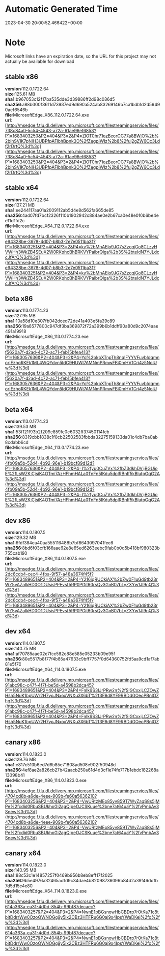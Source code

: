 # Automatic Generated Time
2023-04-30 20:00:52.466422+00:00

# Note
Microsoft links have an expiration date, so the URL for this project may not actually be available for download

## stable x86
**version**:112.0.1722.64  
**size**:125.61 MB  
**sha1**:b967053c12f17ba535dde3d39886ff2d98c086d5  
**sha256**:a88b000f3611d73937ed9d690a524ab83269146b7ca1bdb1d2d59490aef6546b  
**file**:MicrosoftEdge_X86_112.0.1722.64.exe  
**url**:[http://msedge.f.tlu.dl.delivery.mp.microsoft.com/filestreamingservice/files/738c84a0-5c54-4543-a72a-61ae98ef6853?P1=1683403250&P2=404&P3=2&P4=ZIOT0hr71ozBeorOC77a8BWjO%2b%2bihSVIK7pNlH3UBPfpAFlbhBpnk3O%2fZegpIWIz%2b8%2fuj2gZW6Oc3Ldf2rDrtQ%3d%3d](http://msedge.f.tlu.dl.delivery.mp.microsoft.com/filestreamingservice/files/738c84a0-5c54-4543-a72a-61ae98ef6853?P1=1683403250&P2=404&P3=2&P4=ZIOT0hr71ozBeorOC77a8BWjO%2b%2bihSVIK7pNlH3UBPfpAFlbhBpnk3O%2fZegpIWIz%2b8%2fuj2gZW6Oc3Ldf2rDrtQ%3d%3d)  

## stable x64
**version**:112.0.1722.64  
**size**:137.21 MB  
**sha1**:ee244117aa01a2009112ab5d4e8d562fa665de85  
**sha256**:4ad07fd7bcf2326f110b1902942c884ae0e2b67ca0e48e010b6be4ee11d1fd2c  
**file**:MicrosoftEdge_X64_112.0.1722.64.exe  
**url**:[http://msedge.f.tlu.dl.delivery.mp.microsoft.com/filestreamingservice/files/e94328be-3678-4d07-b8b3-2e7e0511ba31?P1=1683403251&P2=404&P3=2&P4=ky%2bMhAElo9JG7sZzcqjGo8CLzyHVWHh3WkZB4SEuX2W0RKphcBhBRKVYPaibrQlga%2b3S%2bteIdN7YJLdccJfArQ%3d%3d](http://msedge.f.tlu.dl.delivery.mp.microsoft.com/filestreamingservice/files/e94328be-3678-4d07-b8b3-2e7e0511ba31?P1=1683403251&P2=404&P3=2&P4=ky%2bMhAElo9JG7sZzcqjGo8CLzyHVWHh3WkZB4SEuX2W0RKphcBhBRKVYPaibrQlga%2b3S%2bteIdN7YJLdccJfArQ%3d%3d)  

## beta x86
**version**:113.0.1774.23  
**size**:127.95 MB  
**sha1**:10a58d10e307fb042dced72de41a403e5fa39c89  
**sha256**:19a8577800c947df3ba369872f72a399b6b1ddff90a80d9c2074aae491a19918  
**file**:MicrosoftEdge_X86_113.0.1774.23.exe  
**url**:[http://msedge.f.tlu.dl.delivery.mp.microsoft.com/filestreamingservice/files/f5620a7f-d2ad-4c72-ac71-feb15bfea413?P1=1683057636&P2=404&P3=2&P4=Yd%2bkbXTnpTh8nqIFYYVFuvbIdqmnorIEzhoRKEk1ML4WQYdvn5IdC9HUWt7AMNmPRmwFBi0mHV1Cri4z5NolUw%3d%3d](http://msedge.f.tlu.dl.delivery.mp.microsoft.com/filestreamingservice/files/f5620a7f-d2ad-4c72-ac71-feb15bfea413?P1=1683057636&P2=404&P3=2&P4=Yd%2bkbXTnpTh8nqIFYYVFuvbIdqmnorIEzhoRKEk1ML4WQYdvn5IdC9HUWt7AMNmPRmwFBi0mHV1Cri4z5NolUw%3d%3d)  

## beta x64
**version**:113.0.1774.23  
**size**:139.53 MB  
**sha1**:53f121f93b2f209e859fe0c6032ff37450114feb  
**sha256**:8319cbb1838c1f0cb22502583fbbda32275159133da01c4db7ba0ab8cdabb6cd  
**file**:MicrosoftEdge_X64_113.0.1774.23.exe  
**url**:[http://msedge.f.tlu.dl.delivery.mp.microsoft.com/filestreamingservice/files/4fb09a5b-52d4-4b92-96e1-b19bcf89d12d?P1=1683057636&P2=404&P3=2&P4=I%2fyu0CuZVx%2fbZ3dkhDVijBGUioE%2fLsWZKiCjsiK4OTmi7AzHFhmHALa0TnFn5IKdu5dplRBnIf5kBIutpGqG2A%3d%3d](http://msedge.f.tlu.dl.delivery.mp.microsoft.com/filestreamingservice/files/4fb09a5b-52d4-4b92-96e1-b19bcf89d12d?P1=1683057636&P2=404&P3=2&P4=I%2fyu0CuZVx%2fbZ3dkhDVijBGUioE%2fLsWZKiCjsiK4OTmi7AzHFhmHALa0TnFn5IKdu5dplRBnIf5kBIutpGqG2A%3d%3d)  

## dev x86
**version**:114.0.1807.5  
**size**:129.32 MB  
**sha1**:6fdf384ea40aa555116488b7bf8643097041fee8  
**sha256**:8bd6f03cfb166aae62e8e65ed6263eebc9fab0b0d5b418bf980323b755cab190  
**file**:MicrosoftEdge_X86_114.0.1807.5.exe  
**url**:[http://msedge.f.tlu.dl.delivery.mp.microsoft.com/filestreamingservice/files/2dc6ccb4-cec4-4fba-9f57-a48a3674f45f?P1=1683489651&P2=404&P3=2&P4=Y216iqRUCkiAX%2bZw0F1uGd9tb23rWZ5yAZaIkHD0O1DUsisPPEvsf5RP0PGit60rsQv3GnB07bLyZXYw1Jl9nQ%3d%3d](http://msedge.f.tlu.dl.delivery.mp.microsoft.com/filestreamingservice/files/2dc6ccb4-cec4-4fba-9f57-a48a3674f45f?P1=1683489651&P2=404&P3=2&P4=Y216iqRUCkiAX%2bZw0F1uGd9tb23rWZ5yAZaIkHD0O1DUsisPPEvsf5RP0PGit60rsQv3GnB07bLyZXYw1Jl9nQ%3d%3d)  

## dev x64
**version**:114.0.1807.5  
**size**:140.75 MB  
**sha1**:af70785aae02e7fcc582c88e585e05233b09e95f  
**sha256**:80e5517b8f77f4b85a47633c9bff7757f0d64360752fd5aa9cd1af7ab81e5f70  
**file**:MicrosoftEdge_X64_114.0.1807.5.exe  
**url**:[http://msedge.f.tlu.dl.delivery.mp.microsoft.com/filestreamingservice/files/91abc98c-c47f-4f7f-be5d-a4598b2dca45?P1=1683489651&P2=404&P3=2&P4=FnIk6S3IJrPRw2n%2fSiGCxxjLCZOwZHsh5NuK1bpUWr2H7yoJNxoxVNXu3X6bT%2f3E9d8YE9RBDdGOeoPBnlOZhg%3d%3d](http://msedge.f.tlu.dl.delivery.mp.microsoft.com/filestreamingservice/files/91abc98c-c47f-4f7f-be5d-a4598b2dca45?P1=1683489651&P2=404&P3=2&P4=FnIk6S3IJrPRw2n%2fSiGCxxjLCZOwZHsh5NuK1bpUWr2H7yoJNxoxVNXu3X6bT%2f3E9d8YE9RBDdGOeoPBnlOZhg%3d%3d)  

## canary x86
**version**:114.0.1823.0  
**size**:129.76 MB  
**sha1**:e817c510b6ed7d6b85e71808ad508e902f50948d  
**sha256**:4ef8ae2a826cb27b42aacb250a61d4d3cf1e74fe717b1ebdc182268a13098b41  
**file**:MicrosoftEdge_X86_114.0.1823.0.exe  
**url**:[http://msedge.f.tlu.dl.delivery.mp.microsoft.com/filestreamingservice/files/4704cd8b-a6de-4eee-909b-fe60a5636210?P1=1683403256&P2=404&P3=2&P4=VwURtzMEo85yv859T7WvZaqS8s5jMPe%2fcdid0RbuSBUkhoGi2agQipeOJCSKuue%2bne7at64uaY%2fvPmbAv3Snew%3d%3d](http://msedge.f.tlu.dl.delivery.mp.microsoft.com/filestreamingservice/files/4704cd8b-a6de-4eee-909b-fe60a5636210?P1=1683403256&P2=404&P3=2&P4=VwURtzMEo85yv859T7WvZaqS8s5jMPe%2fcdid0RbuSBUkhoGi2agQipeOJCSKuue%2bne7at64uaY%2fvPmbAv3Snew%3d%3d)  

## canary x64
**version**:114.0.1823.0  
**size**:140.95 MB  
**sha1**:88c53c1e14857257f0469b956b8eb8eff17f2025  
**sha256**:9b5e4976a32465ad1d9c34dae4b82098736096b84d2a39f46ddfb7d5d15c4e80  
**file**:MicrosoftEdge_X64_114.0.1823.0.exe  
**url**:[http://msedge.f.tlu.dl.delivery.mp.microsoft.com/filestreamingservice/files/614a363a-ea31-4d0d-854b-99bf87decaec?P1=1683403257&P2=404&P3=2&P4=NwnE1pBGsnowHbCBDrp7rOtKa71c8tbitDdrrWw0OzoQWNOGg9y5ix2CBz3HTFRu6G0aj9x4IpsYWaDKej%2fo%2fw%3d%3d](http://msedge.f.tlu.dl.delivery.mp.microsoft.com/filestreamingservice/files/614a363a-ea31-4d0d-854b-99bf87decaec?P1=1683403257&P2=404&P3=2&P4=NwnE1pBGsnowHbCBDrp7rOtKa71c8tbitDdrrWw0OzoQWNOGg9y5ix2CBz3HTFRu6G0aj9x4IpsYWaDKej%2fo%2fw%3d%3d)  

